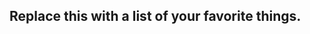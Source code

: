 Replace this with a list of your favorite things.
--------------------------------------------------
